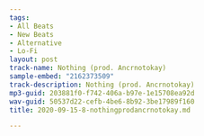 ```yaml
---
tags:
- All Beats
- New Beats
- Alternative
- Lo-Fi
layout: post
track-name: Nothing (prod. Ancrnotokay)
sample-embed: "2162373509"
track-description: Nothing (prod. Ancrnotokay)
mp3-guid: 203881f0-f742-406a-b97e-1e15708ea92d
wav-guid: 50537d22-cefb-4be6-8b92-3be17989f160
title: 2020-09-15-8-nothingprodancrnotokay.md

---
```

